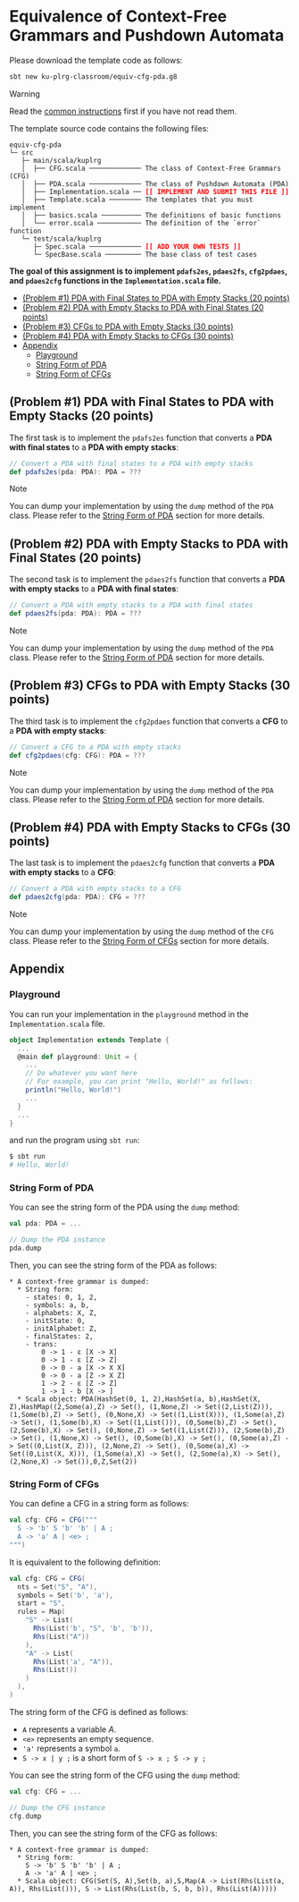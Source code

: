 # Equivalence of Context-Free Grammars and Pushdown Automata

Please download the template code as follows:
```bash
sbt new ku-plrg-classroom/equiv-cfg-pda.g8
```

> [!WARNING]
>
> Read the [common instructions](/scala.md) first if you have not read them.

The template source code contains the following files:
<pre><code>equiv-cfg-pda
└─ src
   ├─ main/scala/kuplrg
   │  ├── CFG.scala ───────────── The class of Context-Free Grammars (CFG)
   │  ├── PDA.scala ───────────── The class of Pushdown Automata (PDA)
   │  ├── Implementation.scala ── <b style='color:red;'>[[ IMPLEMENT AND SUBMIT THIS FILE ]]</b>
   │  ├── Template.scala ──────── The templates that you must implement
   │  ├── basics.scala ────────── The definitions of basic functions
   │  └── error.scala ─────────── The definition of the `error` function
   └─ test/scala/kuplrg
      ├─ Spec.scala ───────────── <b style='color:red;'>[[ ADD YOUR OWN TESTS ]]</b>
      └─ SpecBase.scala ───────── The base class of test cases</code></pre>

**The goal of this assignment is to implement `pdafs2es`, `pdaes2fs`,
`cfg2pdaes`, and `pdaes2cfg` functions in the `Implementation.scala` file.**

- [(Problem #1) PDA with Final States to PDA with Empty Stacks (20 points)](#problem-1-pda-with-final-states-to-pda-with-empty-stacks-20-points)
- [(Problem #2) PDA with Empty Stacks to PDA with Final States (20 points)](#problem-2-pda-with-empty-stacks-to-pda-with-final-states-20-points)
- [(Problem #3) CFGs to PDA with Empty Stacks (30 points)](#problem-3-cfgs-to-pda-with-empty-stacks-30-points)
- [(Problem #4) PDA with Empty Stacks to CFGs (30 points)](#problem-4-pda-with-empty-stacks-to-cfgs-30-points)
- [Appendix](#appendix)
  - [Playground](#playground)
  - [String Form of PDA](#string-form-of-pda)
  - [String Form of CFGs](#string-form-of-cfgs)


## (Problem #1) PDA with Final States to PDA with Empty Stacks (20 points)

The first task is to implement the `pdafs2es` function that converts a **PDA
with final states** to a **PDA with empty stacks**:

```scala
// Convert a PDA with final states to a PDA with empty stacks
def pdafs2es(pda: PDA): PDA = ???
```

> [!NOTE]
>
> You can dump your implementation by using the `dump` method of the `PDA`
> class. Please refer to the [String Form of PDA](#string-form-of-pda) section
> for more details.


## (Problem #2) PDA with Empty Stacks to PDA with Final States (20 points)

The second task is to implement the `pdaes2fs` function that converts a **PDA
with empty stacks** to a **PDA with final states**:

```scala
// Convert a PDA with empty stacks to a PDA with final states
def pdaes2fs(pda: PDA): PDA = ???
```

> [!NOTE]
>
> You can dump your implementation by using the `dump` method of the `PDA`
> class. Please refer to the [String Form of PDA](#string-form-of-pda) section
> for more details.


## (Problem #3) CFGs to PDA with Empty Stacks (30 points)

The third task is to implement the `cfg2pdaes` function that converts a **CFG**
to a **PDA with empty stacks**:

```scala
// Convert a CFG to a PDA with empty stacks
def cfg2pdaes(cfg: CFG): PDA = ???
```

> [!NOTE]
>
> You can dump your implementation by using the `dump` method of the `PDA`
> class. Please refer to the [String Form of PDA](#string-form-of-pda) section
> for more details.

## (Problem #4) PDA with Empty Stacks to CFGs (30 points)

The last task is to implement the `pdaes2cfg` function that converts a **PDA
with empty stacks** to a **CFG**:

```scala
// Convert a PDA with empty stacks to a CFG
def pdaes2cfg(pda: PDA): CFG = ???
```

> [!NOTE]
>
> You can dump your implementation by using the `dump` method of the `CFG`
> class. Please refer to the [String Form of CFGs](#string-form-of-cfgs) section
> for more details.


## Appendix


### Playground

You can run your implementation in the `playground` method in the
`Implementation.scala` file.

```scala
object Implementation extends Template {
  ...
  @main def playground: Unit = {
    ...
    // Do whatever you want here
    // For example, you can print "Hello, World!" as follows:
    println("Hello, World!")
    ...
  }
  ...
}
```
and run the program using `sbt run`:
```bash
$ sbt run
# Hello, World!
```


### String Form of PDA

You can see the string form of the PDA using the `dump` method:
```scala
val pda: PDA = ...

// Dump the PDA instance
pda.dump
```

Then, you can see the string form of the PDA as follows:
```plaintext
* A context-free grammar is dumped:
  * String form:
    - states: 0, 1, 2,
    - symbols: a, b,
    - alphabets: X, Z,
    - initState: 0,
    - initAlphabet: Z,
    - finalStates: 2,
    - trans:
        0 -> 1 - ε [X -> X]
        0 -> 1 - ε [Z -> Z]
        0 -> 0 - a [X -> X X]
        0 -> 0 - a [Z -> X Z]
        1 -> 2 - ε [Z -> Z]
        1 -> 1 - b [X -> ]
  * Scala object: PDA(HashSet(0, 1, 2),HashSet(a, b),HashSet(X, Z),HashMap((2,Some(a),Z) -> Set(), (1,None,Z) -> Set((2,List(Z))), (1,Some(b),Z) -> Set(), (0,None,X) -> Set((1,List(X))), (1,Some(a),Z) -> Set(), (1,Some(b),X) -> Set((1,List())), (0,Some(b),Z) -> Set(), (2,Some(b),X) -> Set(), (0,None,Z) -> Set((1,List(Z))), (2,Some(b),Z) -> Set(), (1,None,X) -> Set(), (0,Some(b),X) -> Set(), (0,Some(a),Z) -> Set((0,List(X, Z))), (2,None,Z) -> Set(), (0,Some(a),X) -> Set((0,List(X, X))), (1,Some(a),X) -> Set(), (2,Some(a),X) -> Set(), (2,None,X) -> Set()),0,Z,Set(2))
```


### String Form of CFGs

You can define a CFG in a string form as follows:

```scala
val cfg: CFG = CFG("""
  S -> 'b' S 'b' 'b' | A ;
  A -> 'a' A | <e> ;
""")
```

It is equivalent to the following definition:

```scala
val cfg: CFG = CFG(
  nts = Set("S", "A"),
  symbols = Set('b', 'a'),
  start = "S",
  rules = Map(
    "S" -> List(
      Rhs(List('b', "S", 'b', 'b')),
      Rhs(List("A"))
    ),
    "A" -> List(
      Rhs(List('a', "A")),
      Rhs(List())
    )
  ),
)
```

The string form of the CFG is defined as follows:
- `A` represents a variable $A$.
- `<e>` represents an empty sequence.
- `'a'` represents a symbol $\texttt{a}$.
- `S -> x | y ;` is a short form of `S -> x ; S -> y ;`

You can see the string form of the CFG using the `dump` method:
```scala
val cfg: CFG = ...

// Dump the CFG instance
cfg.dump
```

Then, you can see the string form of the CFG as follows:
```plaintext
* A context-free grammar is dumped:
  * String form:
    S -> 'b' S 'b' 'b' | A ;
    A -> 'a' A | <e> ;
  * Scala object: CFG(Set(S, A),Set(b, a),S,Map(A -> List(Rhs(List(a, A)), Rhs(List())), S -> List(Rhs(List(b, S, b, b)), Rhs(List(A)))))
```
